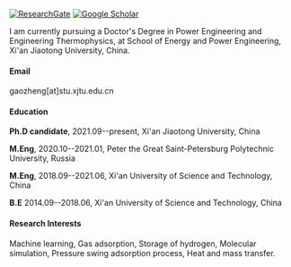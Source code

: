 

[![ResearchGate](https://img.shields.io/badge/ResearchGate-00CCBB?logo=researchgate&logoColor=white)](https://www.researchgate.net/profile/Zheng-Gao-27?ev=hdr_xprf)
[![Google Scholar](https://img.shields.io/badge/Google_Scholar-4285F4?logo=google-scholar&logoColor=white)](https://scholar.google.com/citations?user=8JTVl_MAAAAJ&hl=en)

I am currently pursuing a Doctor's Degree in Power Engineering and Engineering Thermophysics, at School of Energy and Power Engineering, Xi'an Jiaotong University, China.

#### Email

gaozheng[at]stu.xjtu.edu.cn

#### Education

**Ph.D candidate**, 2021.09--present, Xi'an Jiaotong University, China
 
**M.Eng**, 2020.10--2021.01, Peter the Great Saint-Petersburg Polytechnic University, Russia

**M.Eng**, 2018.09--2021.06, Xi'an University of Science and Technology, China

**B.E** 2014.09--2018.06, Xi'an University of Science and Technology, China


#### Research Interests

Machine learning, Gas adsorption, Storage of hydrogen, Molecular simulation, Pressure swing adsorption process, Heat and mass transfer.